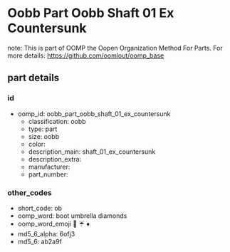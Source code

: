 # Oobb Part Oobb Shaft 01 Ex Countersunk  

note: This is part of OOMP the Oopen Organization Method For Parts. For more details: https://github.com/oomlout/oomp_base

##  part details





### id
* oomp_id: oobb_part_oobb_shaft_01_ex_countersunk
  * classification: oobb
  * type: part
  * size: oobb
  * color: 
  * description_main: shaft_01_ex_countersunk
  * description_extra: 
  * manufacturer: 
  * part_number: 

### other_codes
* short_code: ob
* oomp_word: boot umbrella diamonds
* oomp_word_emoji :boot: :umbrella: :diamonds:
* md5_6_alpha: 6ofj3
* md5_6: ab2a9f